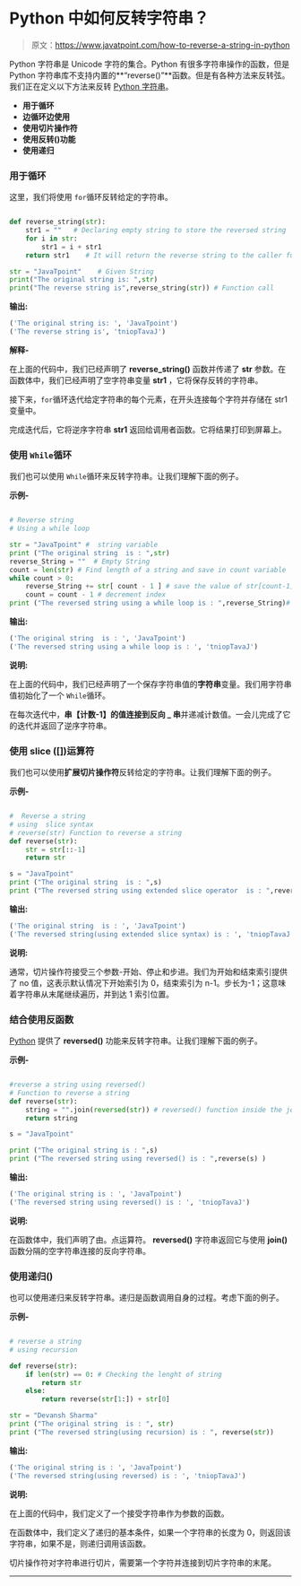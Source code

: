 # Python 中如何反转字符串？

> 原文：<https://www.javatpoint.com/how-to-reverse-a-string-in-python>

Python 字符串是 Unicode 字符的集合。Python 有很多字符串操作的函数，但是 Python 字符串库不支持内置的**“reverse()”**函数。但是有各种方法来反转弦。我们正在定义以下方法来反转 [Python 字符串](https://www.javatpoint.com/python-strings)。

*   **用于循环**
*   **边循环边使用**
*   **使用切片操作符**
*   **使用反转()功能**
*   **使用递归**

### 用于循环

这里，我们将使用 `for`循环反转给定的字符串。

```py

def reverse_string(str):
    str1 = ""   # Declaring empty string to store the reversed string
    for i in str:
        str1 = i + str1
    return str1    # It will return the reverse string to the caller function

str = "JavaTpoint"    # Given String     
print("The original string is: ",str)
print("The reverse string is",reverse_string(str)) # Function call

```

**输出:**

```py
('The original string is: ', 'JavaTpoint')
('The reverse string is', 'tniopTavaJ')

```

**解释-**

在上面的代码中，我们已经声明了 **reverse_string()** 函数并传递了 **str** 参数。在函数体中，我们已经声明了空字符串变量 **str1** ，它将保存反转的字符串。

接下来，`for`循环迭代给定字符串的每个元素，在开头连接每个字符并存储在 str1 变量中。

完成迭代后，它将逆序字符串 **str1** 返回给调用者函数。它将结果打印到屏幕上。

### 使用 `While`循环

我们也可以使用 `While`循环来反转字符串。让我们理解下面的例子。

**示例-**

```py

# Reverse string
# Using a while loop

str = "JavaTpoint" #  string variable
print ("The original string  is : ",str) 
reverse_String = ""  # Empty String
count = len(str) # Find length of a string and save in count variable
while count > 0: 
    reverse_String += str[ count - 1 ] # save the value of str[count-1] in reverseString
    count = count - 1 # decrement index
print ("The reversed string using a while loop is : ",reverse_String)# reversed string

```

**输出:**

```py
('The original string  is : ', 'JavaTpoint')
('The reversed string using a while loop is : ', 'tniopTavaJ')

```

**说明:**

在上面的代码中，我们已经声明了一个保存字符串值的**字符串**变量。我们用字符串值初始化了一个 `While`循环。

在每次迭代中，**串【计数-1】**的值连接到**反向 _ 串**并递减计数值。一会儿完成了它的迭代并返回了逆序字符串。

### 使用 slice ([])运算符

我们也可以使用**扩展切片操作符**反转给定的字符串。让我们理解下面的例子。

**示例-**

```py

#  Reverse a string  
# using  slice syntax 
# reverse(str) Function to reverse a string 
def reverse(str): 
    str = str[::-1] 
    return str 

s = "JavaTpoint"
print ("The original string  is : ",s) 
print ("The reversed string using extended slice operator  is : ",reverse(s))

```

**输出:**

```py
('The original string  is : ', 'JavaTpoint')
('The reversed string(using extended slice syntax) is : ', 'tniopTavaJ')

```

**说明:**

通常，切片操作符接受三个参数-开始、停止和步进。我们为开始和结束索引提供了 no 值，这表示默认情况下开始索引为 0，结束索引为 n-1。步长为-1；这意味着字符串从末尾继续遍历，并到达 1 索引位置。

### 结合使用反函数

[Python](https://www.javatpoint.com/python-tutorial) 提供了 **reversed()** 功能来反转字符串。让我们理解下面的例子。

**示例-**

```py

#reverse a string using reversed() 
# Function to reverse a string 
def reverse(str): 
	string = "".join(reversed(str)) # reversed() function inside the join() function
	return string 

s = "JavaTpoint"

print ("The original string is : ",s) 
print ("The reversed string using reversed() is : ",reverse(s) )

```

**输出:**

```py
('The original string is : ', 'JavaTpoint')
('The reversed string using reversed() is : ', 'tniopTavaJ')

```

**说明:**

在函数体中，我们声明了由。点运算符。 **reversed()** 字符串返回它与使用 **join()** 函数分隔的空字符串连接的反向字符串。

### 使用递归()

也可以使用递归来反转字符串。递归是函数调用自身的过程。考虑下面的例子。

**示例-**

```py

# reverse a string  
# using recursion 

def reverse(str): 
    if len(str) == 0: # Checking the lenght of string
        return str 
    else: 
        return reverse(str[1:]) + str[0] 

str = "Devansh Sharma" 
print ("The original string  is : ", str)   
print ("The reversed string(using recursion) is : ", reverse(str))

```

**输出:**

```py
('The original string is : ', 'JavaTpoint')
('The reversed string(using reversed) is : ', 'tniopTavaJ')

```

**说明:**

在上面的代码中，我们定义了一个接受字符串作为参数的函数。

在函数体中，我们定义了递归的基本条件，如果一个字符串的长度为 0，则返回该字符串，如果不是，则递归调用该函数。

切片操作符对字符串进行切片，需要第一个字符并连接到切片字符串的末尾。

* * *